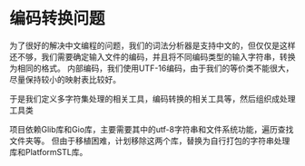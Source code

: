 编码转换问题
==============


为了很好的解决中文编程的问题，我们的词法分析器是支持中文的，但仅仅是这样还不够，我们需要确定输入文件的编码，并且将不同编码类型的输入字符串，转换为相同的格式。
内部编码，我们使用UTF-16编码，由于我们的等价类不能很大，尽量保持较小的映射表比较好。

于是我们定义多字符集处理的相关工具，编码转换的相关工具等，然后组织成处理工具类


项目依赖Glib库和Gio库，主要需要其中的utf-8字符串和文件系统功能，遍历查找文件夹等。
但由于移植困难，计划移除这两个库，替换为自行打包的字符串处理库和PlatformSTL库。



